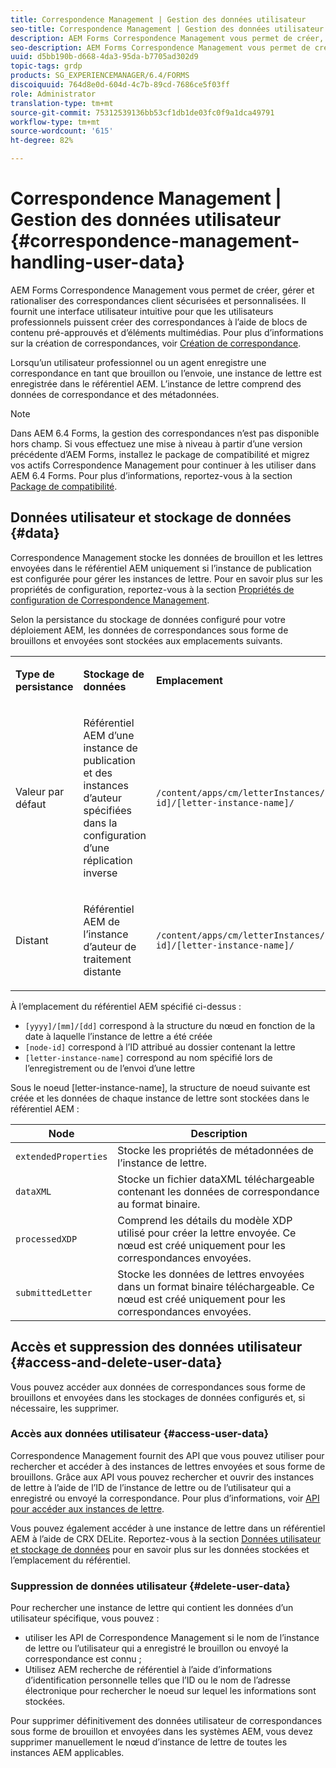 ```yaml
---
title: Correspondence Management | Gestion des données utilisateur
seo-title: Correspondence Management | Gestion des données utilisateur
description: AEM Forms Correspondence Management vous permet de créer, gérer et rationaliser des correspondances client sécurisées et personnalisées. Découvrez comment configurer le stockage des données pour les lettres préliminaires et envoyées dans AEM référentiel, accéder aux données stockées et supprimer les données stockées.
seo-description: AEM Forms Correspondence Management vous permet de créer, gérer et rationaliser des correspondances client sécurisées et personnalisées. Découvrez comment configurer le stockage des données pour les lettres préliminaires et envoyées dans AEM référentiel, accéder aux données stockées et supprimer les données stockées.
uuid: d5bb190b-d668-4da3-95da-b7705ad302d9
topic-tags: grdp
products: SG_EXPERIENCEMANAGER/6.4/FORMS
discoiquuid: 764d8e0d-604d-4c7b-89cd-7686ce5f03ff
role: Administrator
translation-type: tm+mt
source-git-commit: 75312539136bb53cf1db1de03fc0f9a1dca49791
workflow-type: tm+mt
source-wordcount: '615'
ht-degree: 82%

---
```



# Correspondence Management | Gestion des données utilisateur {#correspondence-management-handling-user-data}

AEM Forms Correspondence Management vous permet de créer, gérer et rationaliser des correspondances client sécurisées et personnalisées. Il fournit une interface utilisateur intuitive pour que les utilisateurs professionnels puissent créer des correspondances à l’aide de blocs de contenu pré-approuvés et d’éléments multimédias. Pour plus d’informations sur la création de correspondances, voir [Création de correspondance](/help/forms/using/create-correspondence.md).

Lorsqu’un utilisateur professionnel ou un agent enregistre une correspondance en tant que brouillon ou l’envoie, une instance de lettre est enregistrée dans le référentiel AEM. L’instance de lettre comprend des données de correspondance et des métadonnées.

>[!NOTE]
>
>Dans AEM 6.4 Forms, la gestion des correspondances n’est pas disponible hors champ. Si vous effectuez une mise à niveau à partir d’une version précédente d’AEM Forms, installez le package de compatibilité et migrez vos actifs Correspondence Management pour continuer à les utiliser dans AEM 6.4 Forms. Pour plus d’informations, reportez-vous à la section [Package de compatibilité](/help/forms/using/compatibility-package.md).

## Données utilisateur et stockage de données {#data}

Correspondence Management stocke les données de brouillon et les lettres envoyées dans le référentiel AEM uniquement si l’instance de publication est configurée pour gérer les instances de lettre. Pour en savoir plus sur les propriétés de configuration, reportez-vous à la section [Propriétés de configuration de Correspondence Management](/help/forms/using/cm-configuration-properties.md).

Selon la persistance du stockage de données configuré pour votre déploiement AEM, les données de correspondances sous forme de brouillons et envoyées sont stockées aux emplacements suivants.

<table> 
 <tbody>
  <tr>
   <td><p><strong>Type de persistance</strong></p> </td> 
   <td><p><strong>Stockage de données</strong></p> </td> 
   <td><p><strong>Emplacement</strong></p> </td> 
  </tr>
  <tr>
   <td><p>Valeur par défaut</p> </td> 
   <td><p>Référentiel AEM d’une instance de publication et des instances d’auteur spécifiées dans la configuration d’une réplication inverse</p> </td> 
   <td><p><code>/content/apps/cm/letterInstances/[yyyy]/[mm]/[dd]/[node-id]/[letter-instance-name]/</code> </p> </td> 
  </tr>
  <tr>
   <td><p>Distant</p> </td> 
   <td><p>Référentiel AEM de l’instance d’auteur de traitement distante</p> </td> 
   <td><p><code>/content/apps/cm/letterInstances/[yyyy]/[mm]/[dd]/[node-id]/[letter-instance-name]/</code></p> </td> 
  </tr>
 </tbody>
</table>

À l’emplacement du référentiel AEM spécifié ci-dessus :

* `[yyyy]/[mm]/[dd]` correspond à la structure du nœud en fonction de la date à laquelle l’instance de lettre a été créée
* `[node-id]` correspond à l’ID attribué au dossier contenant la lettre
* `[letter-instance-name]` correspond au nom spécifié lors de l’enregistrement ou de l’envoi d’une lettre

Sous le noeud [letter-instance-name], la structure de noeud suivante est créée et les données de chaque instance de lettre sont stockées dans le référentiel AEM :

| Node | Description |
|---|---|
| `extendedProperties` | Stocke les propriétés de métadonnées de l’instance de lettre. |
| `dataXML` | Stocke un fichier dataXML téléchargeable contenant les données de correspondance au format binaire. |
| `processedXDP` | Comprend les détails du modèle XDP utilisé pour créer la lettre envoyée. Ce nœud est créé uniquement pour les correspondances envoyées. |
| `submittedLetter` | Stocke les données de lettres envoyées dans un format binaire téléchargeable. Ce nœud est créé uniquement pour les correspondances envoyées. |

## Accès et suppression des données utilisateur {#access-and-delete-user-data}

Vous pouvez accéder aux données de correspondances sous forme de brouillons et envoyées dans les stockages de données configurés et, si nécessaire, les supprimer.

### Accès aux données utilisateur  {#access-user-data}

Correspondence Management fournit des API que vous pouvez utiliser pour rechercher et accéder à des instances de lettres envoyées et sous forme de brouillons. Grâce aux API vous pouvez rechercher et ouvrir des instances de lettre à l’aide de l’ID de l’instance de lettre ou de l’utilisateur qui a enregistré ou envoyé la correspondance. Pour plus d’informations, voir [API pour accéder aux instances de lettre](/help/forms/using/cm-apis-to-access-letter-instances.md).

Vous pouvez également accéder à une instance de lettre dans un référentiel AEM à l’aide de CRX DELite. Reportez-vous à la section [Données utilisateur et stockage de données](/help/forms/using/correspondence-management-handling-user-data.md#data) pour en savoir plus sur les données stockées et l’emplacement du référentiel.

### Suppression de données utilisateur  {#delete-user-data}

Pour rechercher une instance de lettre qui contient les données d’un utilisateur spécifique, vous pouvez :

* utiliser les API de Correspondence Management si le nom de l’instance de lettre ou l’utilisateur qui a enregistré le brouillon ou envoyé la correspondance est connu ;
* Utilisez AEM recherche de référentiel à l’aide d’informations d’identification personnelle telles que l’ID ou le nom de l’adresse électronique pour rechercher le noeud sur lequel les informations sont stockées.

Pour supprimer définitivement des données utilisateur de correspondances sous forme de brouillon et envoyées dans les systèmes AEM, vous devez supprimer manuellement le nœud d’instance de lettre de toutes les instances AEM applicables.
